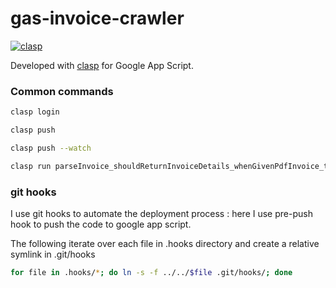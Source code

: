 # gas-invoice-crawler

[![clasp](https://img.shields.io/badge/built%20with-clasp-4285f4.svg)](https://github.com/google/clasp)


Developed with [clasp](https://github.com/google/clasp) for Google App Script.

### Common commands

```bash
clasp login
```
```bash
clasp push
```
```bash
clasp push --watch
```
```bash
clasp run parseInvoice_shouldReturnInvoiceDetails_whenGivenPdfInvoice_test
```

### git hooks
I use git hooks to automate the deployment process : here I use pre-push hook to push the code to google app script.  

The following iterate over each file in .hooks directory and create a relative symlink in .git/hooks
```bash
for file in .hooks/*; do ln -s -f ../../$file .git/hooks/; done
```